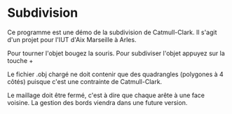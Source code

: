 Subdivision
===========
Ce programme est une démo de la subdivision de Catmull-Clark.
Il s'agit d'un projet pour l'IUT d'Aix Marseille à Arles.

Pour tourner l'objet bougez la souris.
Pour subdiviser l'objet appuyez sur la touche +

Le fichier .obj chargé ne doit contenir que des quadrangles (polygones à 4 côtés) 
puisque c'est une contrainte de Catmull-Clark.

Le maillage doit être fermé, c'est à dire que chaque arête à une face voisine.
La gestion des bords viendra dans une future version.
